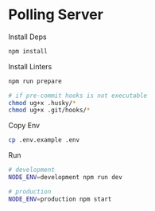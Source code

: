 # Polling Server

Install Deps

```bash
npm install
```

Install Linters

```bash
npm run prepare

# if pre-commit hooks is not executable
chmod ug+x .husky/*
chmod ug+x .git/hooks/*
```

Copy Env

```bash
cp .env.example .env
```

Run

```bash
# development
NODE_ENV=development npm run dev

# production
NODE_ENV=production npm start
```
